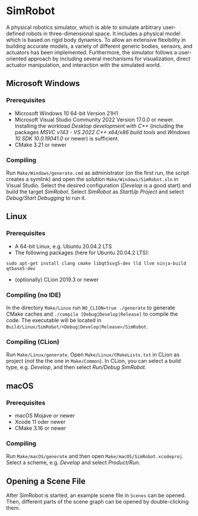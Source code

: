 # SimRobot

A physical robotics simulator, which is able to simulate arbitrary user-defined robots in three-dimensional space. It includes a physical model which is based on rigid body dynamics. To allow an extensive flexibility in building accurate models, a variety of different generic bodies, sensors, and actuators has been implemented. Furthermore, the simulator follows a user-oriented approach by including several mechanisms for visualization, direct actuator manipulation, and interaction with the simulated world.

## Microsoft Windows

### Prerequisites

- Microsoft Windows 10 64-bit Version 21H1
-  Microsoft Visual Studio Community 2022 Version 17.0.0 or newer. Installing the workload *Desktop development with C++* (including the packages *MSVC v143 - VS 2022 C++ x64/x86 build tools* and *Windows 10 SDK 10.0.19041.0* or newer) is sufficient.
-  CMake 3.21 or newer

### Compiling

Run `Make/Windows/generate.cmd` as administrator (on the first run, the script creates a symlink) and open the solution `Make/Windows/SimRobot.sln` in Visual Studio. Select the desired configuration (*Develop* is a good start) and build the target *SimRobot*. Select *SimRobot* as *StartUp Project* and select *Debug/Start Debugging* to run it.


## Linux

### Prerequisites

- A 64-bit Linux, e.g. Ubuntu 20.04.2 LTS
- The following packages (here for Ubuntu 20.04.2 LTS):
```
sudo apt-get install clang cmake libqt5svg5-dev lld llvm ninja-build qtbase5-dev
```
- (optionally) CLion 2019.3 or newer

### Compiling (no IDE)

In the directory `Make/Linux` run `NO_CLION=true ./generate` to generate CMake caches and `./compile [Debug|Develop|Release]` to compile the code. The executable will be located in `Build/Linux/SimRobot/<Debug|Develop|Release>/SimRobot`.

### Compiling (CLion)

Run `Make/Linux/generate`. Open `Make/Linux/CMakeLists.txt` in CLion as project (*not* the the one in `Make/Common`). In CLion, you can select a build type, e.g. *Develop*, and then select *Run/Debug SimRobot*.

## macOS

### Prerequisites

- macOS Mojave or newer
- Xcode 11 oder newer
- CMake 3.16 or newer

### Compiling

Run `Make/macOS/generate` and then open `Make/macOS/SimRobot.xcodeproj`. Select a scheme, e.g. *Develop* and select *Product/Run*.


## Opening a Scene File

After SimRobot is started, an example scene file in `Scenes` can be opened. Then, different parts of the scene graph can be opened by double-clicking them.
